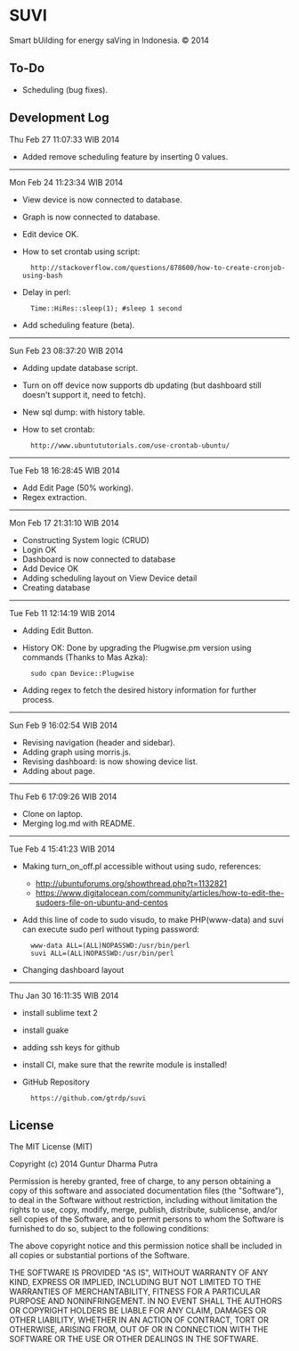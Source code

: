 SUVI
====
Smart bUilding for energy saVing in Indonesia. &copy; 2014

To-Do
-----
* Scheduling (bug fixes).


Development Log
---------------
Thu Feb 27 11:07:33 WIB 2014
* Added remove scheduling feature by inserting 0 values.

---

Mon Feb 24 11:23:34 WIB 2014
* View device is now connected to database.
* Graph is now connected to database.
* Edit device OK.
* How to set crontab using script:

		http://stackoverflow.com/questions/878600/how-to-create-cronjob-using-bash

* Delay in perl:

		Time::HiRes::sleep(1); #sleep 1 second

* Add scheduling feature (beta).

---

Sun Feb 23 08:37:20 WIB 2014
* Adding update database script.
* Turn on off device now supports db updating (but dashboard still doesn't support it, need to fetch).
* New sql dump: with history table.
* How to set crontab:

		http://www.ubuntututorials.com/use-crontab-ubuntu/

---

Tue Feb 18 16:28:45 WIB 2014
* Add Edit Page (50% working).
* Regex extraction.

---

Mon Feb 17 21:31:10 WIB 2014
* Constructing System logic (CRUD)
* Login OK
* Dashboard is now connected to database
* Add Device OK
* Adding scheduling layout on View Device detail
* Creating database

---

Tue Feb 11 12:14:19 WIB 2014
* Adding Edit Button.
* History OK: Done by upgrading the Plugwise.pm version using commands (Thanks to Mas Azka):

		sudo cpan Device::Plugwise

* Adding regex to fetch the desired history information for further process.

---

Sun Feb  9 16:02:54 WIB 2014
* Revising navigation (header and sidebar).
* Adding graph using morris.js.
* Revising dashboard: is now showing device list.
* Adding about page.

---

Thu Feb  6 17:09:26 WIB 2014
* Clone on laptop.
* Merging log.md with README.

---

Tue Feb  4 15:41:23 WIB 2014
* Making turn_on_off.pl accessible without using sudo, references:
	* http://ubuntuforums.org/showthread.php?t=1132821
	* https://www.digitalocean.com/community/articles/how-to-edit-the-sudoers-file-on-ubuntu-and-centos
* Add this line of code to sudo visudo, to make PHP(www-data) and suvi can execute sudo perl without typing password:

		www-data ALL=(ALL)NOPASSWD:/usr/bin/perl
		suvi ALL=(ALL)NOPASSWD:/usr/bin/perl
	
* Changing dashboard layout

---

Thu Jan 30 16:11:35 WIB 2014
* install sublime text 2
* install guake
* adding ssh keys for github
* install CI, make sure that the rewrite module is installed!
* GitHub Repository

		https://github.com/gtrdp/suvi

License
-------
The MIT License (MIT)

Copyright (c) 2014 Guntur Dharma Putra

Permission is hereby granted, free of charge, to any person obtaining a copy of
this software and associated documentation files (the "Software"), to deal in
the Software without restriction, including without limitation the rights to
use, copy, modify, merge, publish, distribute, sublicense, and/or sell copies of
the Software, and to permit persons to whom the Software is furnished to do so,
subject to the following conditions:

The above copyright notice and this permission notice shall be included in all
copies or substantial portions of the Software.

THE SOFTWARE IS PROVIDED "AS IS", WITHOUT WARRANTY OF ANY KIND, EXPRESS OR
IMPLIED, INCLUDING BUT NOT LIMITED TO THE WARRANTIES OF MERCHANTABILITY, FITNESS
FOR A PARTICULAR PURPOSE AND NONINFRINGEMENT. IN NO EVENT SHALL THE AUTHORS OR
COPYRIGHT HOLDERS BE LIABLE FOR ANY CLAIM, DAMAGES OR OTHER LIABILITY, WHETHER
IN AN ACTION OF CONTRACT, TORT OR OTHERWISE, ARISING FROM, OUT OF OR IN
CONNECTION WITH THE SOFTWARE OR THE USE OR OTHER DEALINGS IN THE SOFTWARE.
